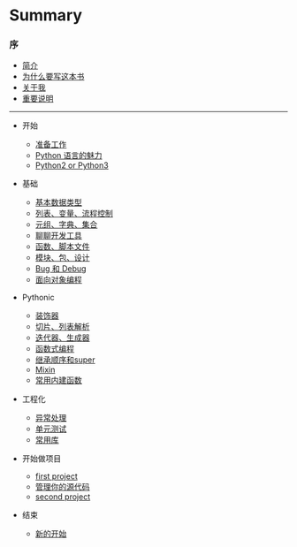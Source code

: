 # Summary

### 序

* [简介](README.md)
* [为什么要写这本书](introductory/why.md)
* [关于我](introductory/about.md)
* [重要说明](introductory/warning.md)

---

* 开始
    * [准备工作](chapter-1/attitude.md)
    * [Python 语言的魅力](chapter-1/charm.md)
    * [Python2 or Python3](chapter-1/Python2or3.md)

* 基础
    * [基本数据类型](chapter-2/basic_type.md)
    * [列表、变量、流程控制](chapter-2/variables.md)
    * [元组、字典、集合](chapter-2/tuple_dict.md)
    * [聊聊开发工具](chapter-2/dev_tool.md)
    * [函数、脚本文件](chapter-2/function.md)
    * [模块、包、设计](chapter-2/module.md)
    * [Bug 和 Debug](chapter-2/debug.md)
    * [面向对象编程](chapter-2/oop.md)

* Pythonic
    * [装饰器](chapter-3/decorater.md)
    * [切片、列表解析](chapter-3/list_comprehension.md)
    * [迭代器、生成器](#)
    * [函数式编程](chapter-3/fp.md)
    * [继承顺序和super](#)
    * [Mixin](chapter-3/mixin.md)
    * [常用内建函数](#)

* 工程化
    * [异常处理](#)
    * [单元测试](#)
    * [常用库](#)

* 开始做项目
    * [first project](#)
    * [管理你的源代码](#)
    * [second project](#)

* 结束
    * [新的开始](#)
